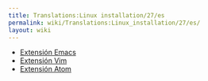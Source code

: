 ```yaml
---
title: Translations:Linux installation/27/es
permalink: wiki/Translations:Linux_installation/27/es/
layout: wiki
---
```


-   [Extensión Emacs](https://github.com/supercollider/scel)
-   [Extensión Vim](https://github.com/supercollider/scvim)
-   [Extensión Atom](https://github.com/crucialfelix/atom-supercollider)
